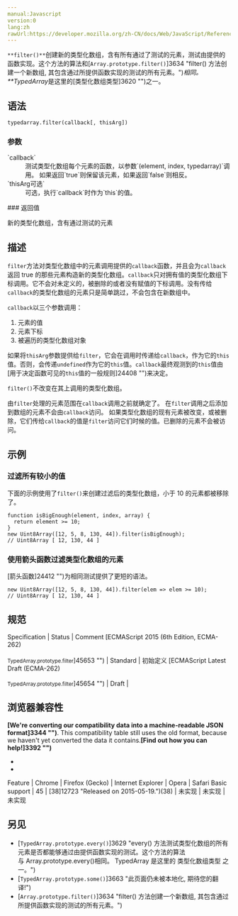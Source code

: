 ```yaml
---
manual:Javascript
version:0
lang:zh
rawUrl:https://developer.mozilla.org/zh-CN/docs/Web/JavaScript/Reference/Global_Objects/TypedArray/filter
---
```






`**filter()**`创建新的类型化数组，含有所有通过了测试的元素，测试由提供的函数实现。这个方法的算法和[`Array.prototype.filter()`]3634 "filter() 方法创建一个新数组, 其包含通过所提供函数实现的测试的所有元素。")*相同。**TypedArray*是这里的[类型化数组类型]3620 "")之一。


## 语法<a name="语法"></a>

```
typedarray.filter(callback[, thisArg])
```

### 参数<a name="参数"></a>
<dl><dt id=''>`callback`</dt><dd>测试类型化数组每个元素的函数，以参数`(element, index, typedarray)`调用。 如果返回`true`则保留该元素，如果返回`false`则相反。</dd><dt id=''>`thisArg可选`</dt><dd>可选，执行`callback`时作为`this`的值。</dd></dl>
### 返回值<a name="返回值"></a>


新的类型化数组，含有通过测试的元素


## 描述<a name="描述"></a>


`filter`方法对类型化数组中的元素调用提供的`callback`函数，并且会为`callback`返回 true 的那些元素构造新的类型化数组。`callback`只对拥有值的类型化数组下标调用。它不会对未定义的，被删除的或者没有赋值的下标调用。没有传给`callback`的类型化数组的元素只是简单跳过，不会包含在新数组中。



`callback`以三个参数调用：


1. 元素的值
1. 元素下标
1. 被遍历的类型化数组对象


如果将`thisArg`参数提供给`filter`，它会在调用时传递给`callback`，作为它的`this`值。否则，会传递`undefined`作为它的`this`值。`callback`最终观测到的`this`值由[用于决定函数可见的`this`值的一般规则]24408 "")来决定。



`filter()`不改变在其上调用的类型化数组。



由`filter`处理的元素范围在`callback`调用之前就确定了。 在`filter`调用之后添加到数组的元素不会由`callback`访问。 如果类型化数组的现有元素被改变，或被删除，它们传给`callback`的值是`filter`访问它们时候的值。已删除的元素不会被访问。


## 示例<a name="示例"></a>

### 过滤所有较小的值<a name="过滤所有较小的值"></a>


下面的示例使用了`filter()`来创建过滤后的类型化数组，小于 10 的元素都被移除了。


```
function isBigEnough(element, index, array) {
  return element >= 10;
}
new Uint8Array([12, 5, 8, 130, 44]).filter(isBigEnough); 
// Uint8Array [ 12, 130, 44 ]
```

### 使用箭头函数过滤类型化数组的元素<a name="使用箭头函数过滤类型化数组的元素"></a>


[箭头函数]24412 "")为相同测试提供了更短的语法。


```
new Uint8Array([12, 5, 8, 130, 44]).filter(elem => elem >= 10); 
// Uint8Array [ 12, 130, 44 ]
```

## 规范<a name="规范"></a>

Specification | Status | Comment 
[ECMAScript 2015 (6th Edition, ECMA-262)<br></br><small>TypedArray.prototype.filter</small>]45653 "") | Standard | 初始定义 
[ECMAScript Latest Draft (ECMA-262)<br></br><small>TypedArray.prototype.filter</small>]45654 "") | Draft |  


## 浏览器兼容性<a name="浏览器兼容性"></a>


**[We&#39;re converting our compatibility data into a machine-readable JSON format]3344 "")**. This compatibility table still uses the old format, because we haven&#39;t yet converted the data it contains.**[Find out how you can help!]3392 "")**


* 
* 

Feature | Chrome | Firefox (Gecko) | Internet Explorer | Opera | Safari 
Basic support | 45 | [38]12723 "Released on 2015-05-19.")(38) | 未实现 | 未实现 | 未实现 





## 另见<a name="另见"></a>

* [`TypedArray.prototype.every()`]3629 "every() 方法测试类型化数组的所有元素是否都能够通过由提供函数实现的测试。这个方法的算法与 Array.prototype.every()相同。 TypedArray 是这里的 类型化数组类型 之一。")
* [`TypedArray.prototype.some()`]3663 "此页面仍未被本地化, 期待您的翻译!")
* [`Array.prototype.filter()`]3634 "filter() 方法创建一个新数组, 其包含通过所提供函数实现的测试的所有元素。")



